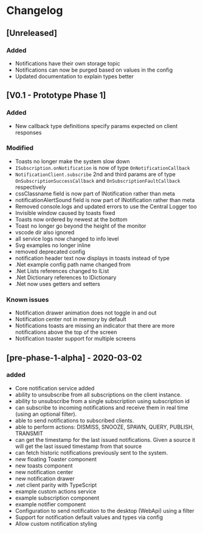 # Changelog

## [Unreleased]
### Added
  - Notifications have their own storage topic 
  - Notifications can now be purged based on values in the config
  - Updated documentation to explain types better


## [V0.1 - Prototype Phase 1]
### Added
 - New callback type definitions specify params expected on client responses

### Modified
  - Toasts no longer make the system slow down
  - `ISubscription.onNotification` is now of type `OnNotificationCallback`
  - `NotificationClient.subscribe` 2nd and third params are of type `OnSubscriptionSuccessCallback` and 
  `OnSubscriptionFaultCallback` respectively 
  - cssClassname field is now part of INotification rather than meta
  - notificationAlertSound field is now part of INotification rather than meta
  - Removed console.logs and updated errors to use the Central Logger too
  - Invisible window caused by toasts fixed
  - Toasts now ordered by newest at the bottom
  - Toast no longer go beyond the height of the monitor
  - vscode dir also ignored
  - all service logs now changed to info level 
  - Svg examples no longer inline
  - removed deprecated config
  - notification header text now displays in toasts instead of type
  - .Net example config path name changed from 
  - .Net Lists references changed to IList
  - .Net Dictionary references to IDictionary
  - .Net now uses getters and setters
  

### Known issues

  - Notification drawer animation does not toggle in and out
  - Notification center not in memory by default
  - Notifications toasts are missing an indicator that there are more notifications above the top of the screen
  - Notification toaster support for multiple screens 

## [pre-phase-1-alpha] - 2020-03-02
### added
 - Core notification service added
 - ability to unsubscribe from all subscriptions on the client instance.
 - ability to unsubscribe from a single subscription using subscription id
 - can subscribe to incoming notifications and receive them in real time (using an optional filter). 
 - able to send notifications to subscribed clients.
 - able to perform actions: DISMISS, SNOOZE, SPAWN, QUERY, PUBLISH, TRANSMIT
 - can get the timestamp for the last issued notifications. Given a source it will get the last issued timestamp from 
 that source 
 - can fetch historic notifications previously sent to the system.
 - new floating Toaster component
 - new toasts component 
 - new notification center
 - new notification drawer
 - .net client parity with TypeScript
 - example custom actions service
 - example subscription component
 - example notifier component
 - Configuration to send notification to the desktop (WebApi) using a filter
 - Support for notification default values and types via config 
 - Allow custom notification styling


